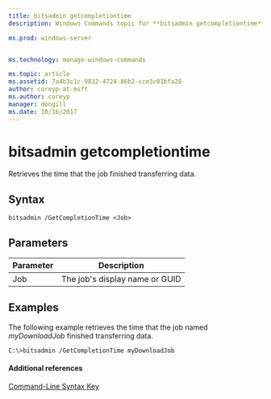 ```yaml
---
title: bitsadmin getcompletiontime
description: Windows Commands topic for **bitsadmin getcompletiontime** - Retrieves the time that the job finished transferring data.

ms.prod: windows-server


ms.technology: manage-windows-commands

ms.topic: article
ms.assetid: 7a4b3c1c-9832-4724-86b2-cce3c01bfa28
author: coreyp-at-msft
ms.author: coreyp
manager: dongill
ms.date: 10/16/2017
---
```


# bitsadmin getcompletiontime



Retrieves the time that the job finished transferring data.

## Syntax

```
bitsadmin /GetCompletionTime <Job>
```

## Parameters

|Parameter|Description|
|---------|-----------|
|Job|The job's display name or GUID|

## <a name=BKMK_examples></a>Examples

The following example retrieves the time that the job named *myDownloadJob* finished transferring data.
```
C:\>bitsadmin /GetCompletionTime myDownloadJob
```

#### Additional references

[Command-Line Syntax Key](command-line-syntax-key.md)